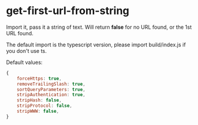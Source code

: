 # get-first-url-from-string

Import it, pass it a string of text. Will return **false** for no URL found, or the 1st URL found.

The default import is the typescript version, please import build/index.js if you don't use ts.

Default values:
```javascript
{
    forceHttps: true,
    removeTrailingSlash: true,
    sortQueryParameters: true,
    stripAuthentication: true,
    stripHash: false,
    stripProtocol: false,
    stripWWW: false,
}
```
